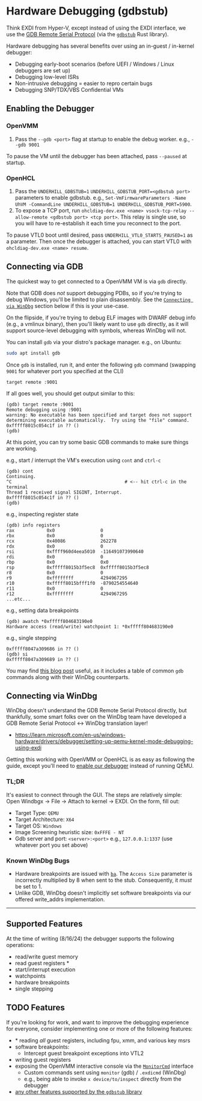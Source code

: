 # Hardware Debugging (gdbstub)

Think EXDI from Hyper-V, except instead of using the EXDI interface, we use the
[GDB Remote Serial
Protocol](https://sourceware.org/gdb/onlinedocs/gdb/Remote-Protocol.html) (via
the [`gdbstub`](https://github.com/daniel5151/gdbstub/) Rust library).

Hardware debugging has several benefits over using an in-guest / in-kernel debugger:

- Debugging early-boot scenarios (before UEFI / Windows / Linux debuggers are set up)
- Debugging low-level ISRs
- Non-intrusive debugging = easier to repro certain bugs
- Debugging SNP/TDX/VBS Confidential VMs

## Enabling the Debugger

### OpenVMM
1. Pass the `--gdb <port>` flag at startup to enable the
debug worker. e.g., `--gdb 9001`

To pause the VM until the debugger has been attached, pass `--paused` at startup.

### OpenHCL
1. Pass the `UNDERHILL_GDBSTUB=1` `UNDERHILL_GDBSTUB_PORT=<gdbstub port>` parameters to enable gdbstub. e.g., `Set-VmFirmwareParameters -Name UhVM -CommandLine UNDERHILL_GDBSTUB=1 UNDERHILL_GDBSTUB_PORT=5900`.
2. To expose a TCP port, run `ohcldiag-dev.exe <name> vsock-tcp-relay --allow-remote <gdbstub port> <tcp port>`. This relay is single use, so you will have to re-establish it each time you reconnect to the port.

To pause VTL0 boot until desired, pass `UNDERHILL_VTL0_STARTS_PAUSED=1` as a parameter. Then once the debugger is attached, you can start VTL0 with `ohcldiag-dev.exe <name> resume`.

## Connecting via GDB

The quickest way to get connected to a OpenVMM VM is via `gdb` directly.

Note that GDB does _not_ support debugging PDBs, so if you're trying to debug
Windows, you'll be limited to plain disassembly. See the [`Connecting via
WinDbg`](#connecting-via-windbg) section below if this is your use-case.

On the flipside, if you're trying to debug ELF images with DWARF debug info
(e.g., a vmlinux binary), then you'll likely want to use `gdb` directly, as it
will support source-level debugging with symbols, whereas WinDbg will not.

You can install `gdb` via your distro's package manager. e.g., on Ubuntu:

```bash
sudo apt install gdb
```

Once `gdb` is installed, run it, and enter the following `gdb` command (swapping
`9001` for whatever port you specified at the CLI)

```
target remote :9001
```

If all goes well, you should get output similar to this:

```
(gdb) target remote :9001
Remote debugging using :9001
warning: No executable has been specified and target does not support
determining executable automatically.  Try using the "file" command.
0xfffff8015c054c1f in ?? ()
(gdb)
```

At this point, you can try some basic GDB commands to make sure things are working.

e.g., start / interrupt the VM's execution using `cont` and `ctrl-c`

```
(gdb) cont
Continuing.
^C                                          # <-- hit ctrl-c in the terminal
Thread 1 received signal SIGINT, Interrupt.
0xfffff8015c054c1f in ?? ()
(gdb)
```

e.g., inspecting register state

```
(gdb) info registers
rax            0x0                 0
rbx            0x0                 0
rcx            0x40086             262278
rdx            0x0                 0
rsi            0xffff960d4eea5010  -116491073990640
rdi            0x0                 0
rbp            0x0                 0x0
rsp            0xfffff8015b3f5ec8  0xfffff8015b3f5ec8
r8             0x0                 0
r9             0xffffffff          4294967295
r10            0xfffff8015bfff1f0  -8790254554640
r11            0x0                 0
r12            0xffffffff          4294967295
...etc...
```

e.g., setting data breakpoints

```
(gdb) awatch *0xfffff804683190e0
Hardware access (read/write) watchpoint 1: *0xfffff804683190e0
```

e.g., single stepping

```
0xfffff8047a309686 in ?? ()
(gdb) si
0xfffff8047a309689 in ?? ()
```

You may find [this blog post](https://blog.mattjustice.com/2018/08/24/gdb-for-windbg-users/)
useful, as it includes a table of common `gdb` commands along with their WinDbg
counterparts.

## Connecting via WinDbg

WinDbg doesn't understand the GDB Remote Serial Protocol directly, but
thankfully, some smart folks over on the WinDbg team have developed a GDB Remote
Serial Protocol <-> WinDbg translation layer!

- https://learn.microsoft.com/en-us/windows-hardware/drivers/debugger/setting-up-qemu-kernel-mode-debugging-using-exdi

Getting this working with OpenVMM or OpenHCL is as easy as following the guide, except you'll need to [enable our debugger](#enabling-the-debugger) instead of running QEMU.

### TL;DR

It's easiest to connect through the GUI. The steps are relatively simple: Open Windbgx -> File -> Attach to kernel -> EXDI. On the form, fill out:
- Target Type: `QEMU`
- Target Architecture: `X64`
- Target OS: `Windows`
- Image Screening heuristic size: `0xFFFE - NT`
- Gdb server and port: `<server>:<port>` e.g., `127.0.0.1:1337` (use whatever port you set above)

### Known WinDbg Bugs
- Hardware breakpoints are issued with [`ba`](https://learn.microsoft.com/en-us/windows-hardware/drivers/debuggercmds/ba--break-on-access-). The `Access Size` parameter is incorrectly multiplied by 8 when sent to the stub. Consequently, it _must_ be set to 1.
- Unlike GDB, WinDbg doesn't implicitly set software breakpoints via our offered write_addrs implementation.
---


## Supported Features

At the time of writing (8/16/24) the debugger supports the following operations:

- read/write guest memory
- read guest registers \*
- start/interrupt execution
- watchpoints
- hardware breakpoints
- single stepping

## TODO Features

If you're looking for work, and want to improve the debugging experience for
everyone, consider implementing one or more of the following features:

- \* reading _all_ guest registers, including fpu, xmm, and various key msrs
- software breakpoints:
    - Intercept guest breakpoint exceptions into VTL2
- writing guest registers
- exposing the OpenVMM interactive console via the
  [`MonitorCmd`](https://docs.rs/gdbstub/latest/gdbstub/target/ext/monitor_cmd/trait.MonitorCmd.html)
  interface
    - Custom commands sent using `monitor` (gdb) / `.exdicmd` (WinDbg)
    - e.g., being able to invoke `x device/to/inspect` directly from the debugger
- [any other features supported by the `gdbstub` library](https://github.com/daniel5151/gdbstub#debugging-features)
